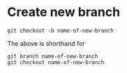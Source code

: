 # Create new branch

```
git checkout -b name-of-new-branch
```

The above is shorthand for
```
git branch name-of-new-branch
git checkout name-of-new-branch
```
